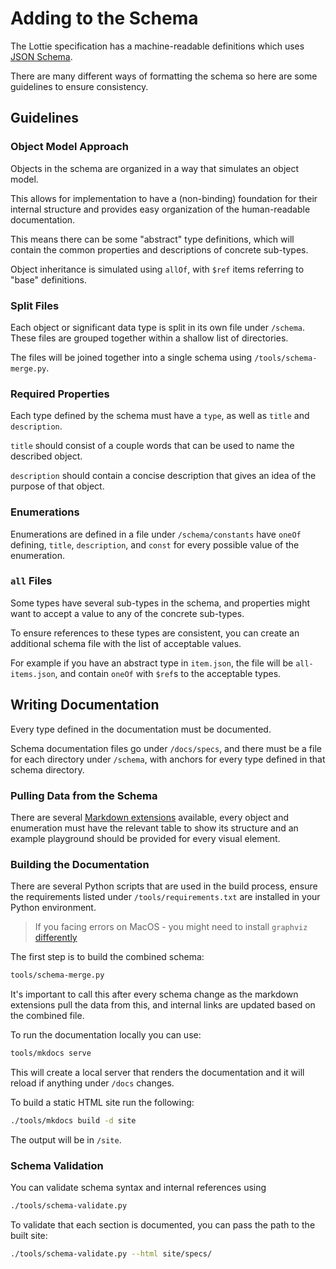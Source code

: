 # Adding to the Schema

The Lottie specification has a machine-readable definitions which uses
[JSON Schema](https://json-schema.org/).

There are many different ways of formatting the schema so here are some
guidelines to ensure consistency.

## Guidelines

### Object Model Approach

Objects in the schema are organized in a way that simulates an object model.

This allows for implementation to have a (non-binding) foundation for their
internal structure and provides easy organization of the human-readable
documentation.

This means there can be some "abstract" type definitions, which
will contain the common properties and descriptions of concrete sub-types.

Object inheritance is simulated using `allOf`, with `$ref` items referring to
"base" definitions.

### Split Files

Each object or significant data type is split in its own file under `/schema`.
These files are grouped together within a shallow list of directories.

The files will be joined together into a single schema using `/tools/schema-merge.py`.

### Required Properties

Each type defined by the schema must have a `type`, as well as `title` and `description`.

`title` should consist of a couple words that can be used to name the described object.

`description` should contain a concise description that gives an idea of the purpose of that object.

### Enumerations

Enumerations are defined in a file under `/schema/constants` have `oneOf`
defining, `title`, `description`, and `const` for every possible value
of the enumeration.

### `all` Files

Some types have several sub-types in the schema, and properties might want
to accept a value to any of the concrete sub-types.

To ensure references to these types are consistent, you can create an additional
schema file with the list of acceptable values.

For example if you have an abstract type in `item.json`, the file will be
`all-items.json`, and contain `oneOf` with `$ref`s to the acceptable types.


## Writing Documentation

Every type defined in the documentation must be documented.

Schema documentation files go under `/docs/specs`, and there must be a
file for each directory under `/schema`, with anchors for every type
defined in that schema directory.

### Pulling Data from the Schema

There are several [Markdown extensions](extensions.md) available,
every object and enumeration must have the relevant table to show its
structure and an example playground should be provided for every visual element.


### Building the Documentation

There are several Python scripts that are used in the build process,
ensure the requirements listed under `/tools/requirements.txt` are
installed in your Python environment.

> If you facing errors on MacOS - you might need to install `graphviz` [differently]((https://graphviz.org/download/#mac))

The first step is to build the combined schema:

```bash
tools/schema-merge.py
```

It's important to call this after every schema change as the markdown
extensions pull the data from this, and internal links are updated based
on the combined file.

To run the documentation locally you can use:

```bash
tools/mkdocs serve
```

This will create a local server that renders the documentation and it
will reload if anything under `/docs` changes.

To build a static HTML site run the following:

```bash
./tools/mkdocs build -d site
```

The output will be in `/site`.

### Schema Validation

You can validate schema syntax and internal references using

```bash
./tools/schema-validate.py
```

To validate that each section is documented, you can pass the path
to the built site:

```bash
./tools/schema-validate.py --html site/specs/
```

